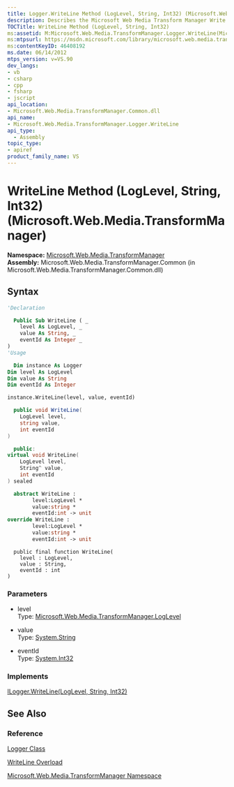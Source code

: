 ```yaml
---
title: Logger.WriteLine Method (LogLevel, String, Int32) (Microsoft.Web.Media.TransformManager)
description: Describes the Microsoft Web Media Transform Manager Write Line Method.
TOCTitle: WriteLine Method (LogLevel, String, Int32)
ms:assetid: M:Microsoft.Web.Media.TransformManager.Logger.WriteLine(Microsoft.Web.Media.TransformManager.LogLevel,System.String,System.Int32)
ms:mtpsurl: https://msdn.microsoft.com/library/microsoft.web.media.transformmanager.logger.writeline(v=VS.90)
ms:contentKeyID: 46408192
ms.date: 06/14/2012
mtps_version: v=VS.90
dev_langs:
- vb
- csharp
- cpp
- fsharp
- jscript
api_location:
- Microsoft.Web.Media.TransformManager.Common.dll
api_name:
- Microsoft.Web.Media.TransformManager.Logger.WriteLine
api_type:
  - Assembly
topic_type:
- apiref
product_family_name: VS
---
```


# WriteLine Method (LogLevel, String, Int32) (Microsoft.Web.Media.TransformManager)

**Namespace:**  [Microsoft.Web.Media.TransformManager](microsoft-web-media-transformmanager-namespace.md)  
**Assembly:**  Microsoft.Web.Media.TransformManager.Common (in Microsoft.Web.Media.TransformManager.Common.dll)

## Syntax

```vb
'Declaration

  Public Sub WriteLine ( _
    level As LogLevel, _
    value As String, _
    eventId As Integer _
)
'Usage

  Dim instance As Logger
Dim level As LogLevel
Dim value As String
Dim eventId As Integer

instance.WriteLine(level, value, eventId)
```

```csharp
  public void WriteLine(
    LogLevel level,
    string value,
    int eventId
)
```

```cpp
  public:
virtual void WriteLine(
    LogLevel level, 
    String^ value, 
    int eventId
) sealed
```

``` fsharp
  abstract WriteLine : 
        level:LogLevel * 
        value:string * 
        eventId:int -> unit 
override WriteLine : 
        level:LogLevel * 
        value:string * 
        eventId:int -> unit 
```

```jscript
  public final function WriteLine(
    level : LogLevel, 
    value : String, 
    eventId : int
)
```

### Parameters

  - level  
    Type: [Microsoft.Web.Media.TransformManager.LogLevel](loglevel-enumeration-microsoft-web-media-transformmanager.md)  

<!-- end list -->

  - value  
    Type: [System.String](https://msdn.microsoft.com/library/s1wwdcbf)  

<!-- end list -->

  - eventId  
    Type: [System.Int32](https://msdn.microsoft.com/library/td2s409d)  

### Implements

[ILogger.WriteLine(LogLevel, String, Int32)](ilogger-writeline-method-loglevel-string-int32-microsoft-web-media-transformmanager.md)  

## See Also

### Reference

[Logger Class](logger-class-microsoft-web-media-transformmanager.md)

[WriteLine Overload](logger-writeline-method-microsoft-web-media-transformmanager.md)

[Microsoft.Web.Media.TransformManager Namespace](microsoft-web-media-transformmanager-namespace.md)
